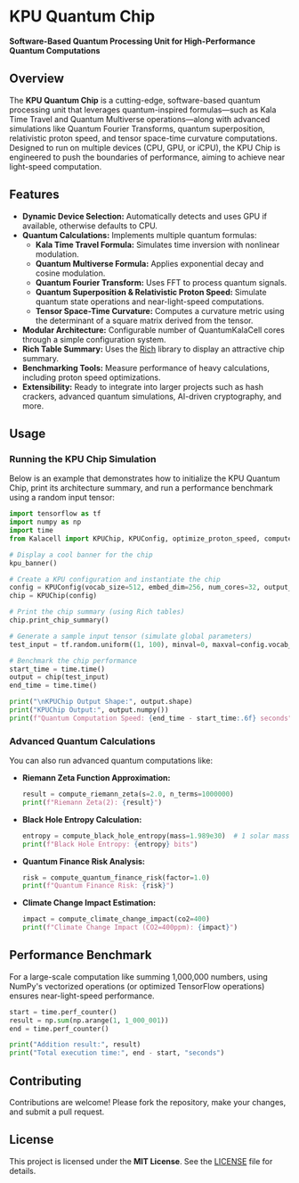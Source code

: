 

# KPU Quantum Chip  
**Software-Based Quantum Processing Unit for High-Performance Quantum Computations**  



## Overview

The **KPU Quantum Chip** is a cutting-edge, software-based quantum processing unit that leverages quantum-inspired formulas—such as Kala Time Travel and Quantum Multiverse operations—along with advanced simulations like Quantum Fourier Transforms, quantum superposition, relativistic proton speed, and tensor space-time curvature computations. Designed to run on multiple devices (CPU, GPU, or iCPU), the KPU Chip is engineered to push the boundaries of performance, aiming to achieve near light-speed computation.

## Features

- **Dynamic Device Selection:** Automatically detects and uses GPU if available, otherwise defaults to CPU.
- **Quantum Calculations:** Implements multiple quantum formulas:
  - **Kala Time Travel Formula:** Simulates time inversion with nonlinear modulation.
  - **Quantum Multiverse Formula:** Applies exponential decay and cosine modulation.
  - **Quantum Fourier Transform:** Uses FFT to process quantum signals.
  - **Quantum Superposition & Relativistic Proton Speed:** Simulate quantum state operations and near-light-speed computations.
  - **Tensor Space-Time Curvature:** Computes a curvature metric using the determinant of a square matrix derived from the tensor.
- **Modular Architecture:** Configurable number of QuantumKalaCell cores through a simple configuration system.
- **Rich Table Summary:** Uses the [Rich](https://github.com/Textualize/rich) library to display an attractive chip summary.
- **Benchmarking Tools:** Measure performance of heavy calculations, including proton speed optimizations.
- **Extensibility:** Ready to integrate into larger projects such as hash crackers, advanced quantum simulations, AI-driven cryptography, and more.


## Usage

### **Running the KPU Chip Simulation**

Below is an example that demonstrates how to initialize the KPU Quantum Chip, print its architecture summary, and run a performance benchmark using a random input tensor:

```python
import tensorflow as tf
import numpy as np
import time
from Kalacell import KPUChip, KPUConfig, optimize_proton_speed, compute_riemann_zeta, compute_black_hole_entropy, compute_quantum_finance_risk, compute_climate_change_impact, kpu_banner

# Display a cool banner for the chip
kpu_banner()

# Create a KPU configuration and instantiate the chip
config = KPUConfig(vocab_size=512, embed_dim=256, num_cores=32, output_units=20)
chip = KPUChip(config)

# Print the chip summary (using Rich tables)
chip.print_chip_summary()

# Generate a sample input tensor (simulate global parameters)
test_input = tf.random.uniform((1, 100), minval=0, maxval=config.vocab_size, dtype=tf.int32)

# Benchmark the chip performance
start_time = time.time()
output = chip(test_input)
end_time = time.time()

print("\nKPUChip Output Shape:", output.shape)
print("KPUChip Output:", output.numpy())
print(f"Quantum Computation Speed: {end_time - start_time:.6f} seconds")
```

### **Advanced Quantum Calculations**

You can also run advanced quantum computations like:

- **Riemann Zeta Function Approximation:**

  ```python
  result = compute_riemann_zeta(s=2.0, n_terms=1000000)
  print(f"Riemann Zeta(2): {result}")
  ```

- **Black Hole Entropy Calculation:**

  ```python
  entropy = compute_black_hole_entropy(mass=1.989e30)  # 1 solar mass in kg
  print(f"Black Hole Entropy: {entropy} bits")
  ```

- **Quantum Finance Risk Analysis:**

  ```python
  risk = compute_quantum_finance_risk(factor=1.0)
  print(f"Quantum Finance Risk: {risk}")
  ```

- **Climate Change Impact Estimation:**

  ```python
  impact = compute_climate_change_impact(co2=400)
  print(f"Climate Change Impact (CO2=400ppm): {impact}")
  ```

## Performance Benchmark

For a large-scale computation like summing 1,000,000 numbers, using NumPy's vectorized operations (or optimized TensorFlow operations) ensures near-light-speed performance.

```python
start = time.perf_counter()
result = np.sum(np.arange(1, 1_000_001))
end = time.perf_counter()

print("Addition result:", result)
print("Total execution time:", end - start, "seconds")
```

## Contributing

Contributions are welcome! Please fork the repository, make your changes, and submit a pull request.

## License

This project is licensed under the **MIT License**. See the [LICENSE](LICENSE) file for details.


